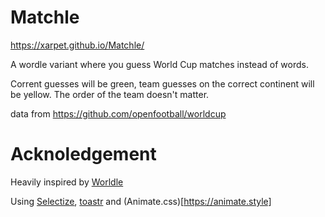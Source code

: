 # Matchle

https://xarpet.github.io/Matchle/

A wordle variant where you guess World Cup matches instead of words.

Corrent guesses will be green, team guesses on the correct continent will be yellow. The order of the team doesn't matter.

data from https://github.com/openfootball/worldcup

# Acknoledgement

Heavily inspired by [Worldle](https://worldle.teuteuf.fr/)

Using [Selectize](https://selectize.dev/), [toastr](https://github.com/CodeSeven/toastr) and (Animate.css)[https://animate.style]